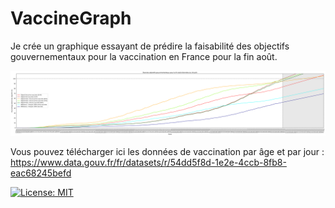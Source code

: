 # VaccineGraph
Je crée un graphique essayant de prédire la faisabilité des objectifs gouvernementaux pour la vaccination en France pour la fin août.

<img src="Tableau 2021-07-29.png" width="1000">

Vous pouvez télécharger ici les données de vaccination par âge et par jour : https://www.data.gouv.fr/fr/datasets/r/54dd5f8d-1e2e-4ccb-8fb8-eac68245befd

[![License: MIT](https://img.shields.io/badge/License-MIT-yellow.svg)](https://opensource.org/licenses/MIT)
